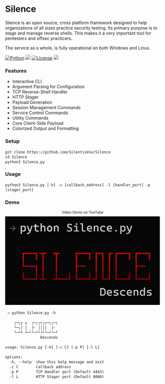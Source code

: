# Silence

Silence is an open source, cross platform framework designed to help organizations of all sizes practice security testing. Its primary purpose is to stage and manage reverse shells. This makes it a very important tool for pentesters and offsec practicers.

The service as a whole, is fully operational on both Windows and Linux. 

[![Python](https://img.shields.io/badge/Python-%E2%89%A5%203.6-yellow.svg)](https://www.python.org/)
<img src="https://img.shields.io/badge/Developed%20on-Windows%2011-1677CF">
[![License](https://img.shields.io/badge/License-BSD%203%20Clause%20license-C91515)](https://github.com/SilentisVox/Silence/blob/master/LICENSE)
<img src="https://img.shields.io/badge/Maintained%3F-Yes-1FC408">

### Features

- Interactive CLI
- Argument Parsing for Configuration
- TCP Reverse-Shell Handler
- HTTP Stager
- Payload Generation
- Session Management Commands
- Service Control Commands
- Utility Commands
- Core Client-Side Payload
- Colorized Output and Formatting

### Setup

```
git clone https://github.com/SilentisVox/Silence
cd Silence
python3 Silence.py
```

### Usage

```
python3 Silence.py [-h] -c [callback_address] -l [handler_port] -p [stager_port]
```

### Demo

<p align="center">
  <sup>Video Demo on YouTube</sup>
  <br>
  <a href="https://youtu.be/JKp0YGE0NFw">
    <img src="assets/Silence.jpg" alt="Demo" />
  </a>
</p>

```
 → python Silence.py -h

    ┌─┐┬ ┬  ┌─┐┌┐┌┌─┐┌─┐
    └─┐│ │  ├- ││││  ├-
    └─┘┴ ┴─┘└─┘┘└┘└─┘└─┘
                Descends

usage: Silence.py [-h] [-c C] [-p P] [-l L]

options:
  -h, --help  show this help message and exit
  -c C        Callback address
  -p P        TCP Handler port (Default 4443)
  -l L        HTTP Stager port (Default 8080)
```